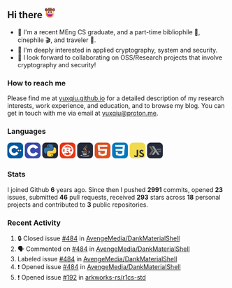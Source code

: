 ## Hi there <picture><img src="./assets/cowboy.png" alt="Cowboy Hat Face" width="25" height="25" /></picture>

- 📖 I'm a recent MEng CS graduate, and a part-time bibliophile 📕, cinephile 🎬, and traveler 🚀.
- 📍 I'm deeply interested in applied cryptography, system and security.
- 👯 I look forward to collaborating on OSS/Research projects that involve cryptography and security!

### How to reach me

Please find me at [yuxqiu.github.io](https://yuxqiu.github.io/) for a detailed description of my research interests, work experience, and education, and to browse my blog. You can get in touch with me via email at [yuxqiu@proton.me](mailto:yuxqiu@proton.me).

### Languages

<p float="left">
<picture><img src="./assets/cpp.svg" alt="cpp" width="36" /></picture>
<picture><img src="./assets/c.svg" alt="c" width="36" /></picture>
<picture><img src="./assets/py.svg" alt="python" width="36" /></picture>
<picture><img src="./assets/rust.svg" alt="rust" width="36" /></picture>
<picture><img src="./assets/java.svg" alt="java" width="36" /></picture>
<picture><img src="./assets/html.svg" alt="html" width="36" /></picture>
<picture><img src="./assets/css.svg" alt="css" width="36" /></picture>
<picture><img src="./assets/js.svg" alt="js" width="36" /></picture>
<picture><img src="./assets/haskell.svg" alt="haskell" width="36" /></picture>
</p>

### Stats

I joined Github **6** years ago. Since then I pushed **2991** commits, opened **23** issues, submitted **46** pull requests, received **293** stars across **18** personal projects and contributed to **3** public repositories.

### Recent Activity

<!--START_SECTION:activity-->
1. 🔒 Closed issue [#484](https://github.com/AvengeMedia/DankMaterialShell/issues/484) in [AvengeMedia/DankMaterialShell](https://github.com/AvengeMedia/DankMaterialShell)
2. 🗣 Commented on [#484](https://github.com/AvengeMedia/DankMaterialShell/issues/484#issuecomment-3417794600) in [AvengeMedia/DankMaterialShell](https://github.com/AvengeMedia/DankMaterialShell)
3.  Labeled issue [#484](https://github.com/AvengeMedia/DankMaterialShell/issues/484) in [AvengeMedia/DankMaterialShell](https://github.com/AvengeMedia/DankMaterialShell)
4. ❗ Opened issue [#484](https://github.com/AvengeMedia/DankMaterialShell/issues/484) in [AvengeMedia/DankMaterialShell](https://github.com/AvengeMedia/DankMaterialShell)
5. ❗ Opened issue [#192](https://github.com/arkworks-rs/r1cs-std/issues/192) in [arkworks-rs/r1cs-std](https://github.com/arkworks-rs/r1cs-std)
<!--END_SECTION:activity-->
